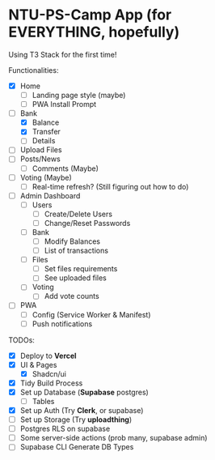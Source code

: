 # NTU-PS-Camp App (for EVERYTHING, hopefully)

Using T3 Stack for the first time!

Functionalities:

- [x] Home
  - [ ] Landing page style (maybe)
  - [ ] PWA Install Prompt
- [ ] Bank
  - [x] Balance
  - [x] Transfer
  - [ ] Details
- [ ] Upload Files
- [ ] Posts/News
  - [ ] Comments (Maybe)
- [ ] Voting (Maybe)
  - [ ] Real-time refresh? (Still figuring out how to do)
- [ ] Admin Dashboard
  - [ ] Users
    - [ ] Create/Delete Users
    - [ ] Change/Reset Passwords
  - [ ] Bank
    - [ ] Modify Balances
    - [ ] List of transactions
  - [ ] Files
    - [ ] Set files requirements
    - [ ] See uploaded files
  - [ ] Voting
    - [ ] Add vote counts
- [ ] PWA
  - [ ] Config (Service Worker & Manifest)
  - [ ] Push notifications

TODOs:

- [x] Deploy to **Vercel**
- [x] UI & Pages
  - [x] Shadcn/ui
- [x] Tidy Build Process
- [x] Set up Database (**Supabase** postgres)
  - [ ] Tables
- [x] Set up Auth (Try **Clerk**, or supabase)
- [ ] Set up Storage (Try **uploadthing**)
- [ ] Postgres RLS on supabase
- [ ] Some server-side actions (prob many, supabase admin)
- [ ] Supabase CLI Generate DB Types
